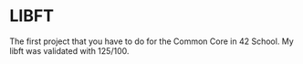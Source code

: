 # LIBFT
The first project that you have to do for the Common Core in 42 School. My libft was validated with 125/100.
